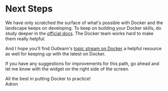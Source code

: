 # Next Steps

We have only scratched the surface of what's possible with Docker and the landscape keeps on developing. To keep on building your Docker skills, do study deeper in the [official docs](http://docs.docker.com/). The Docker team works hard to make them really helpful.

And I hope you'll find Outlearn's [topic stream on Docker](https://www.outlearn.com/topic/docker) a helpful resource as well for keeping up with the latest on Docker.

If you have any suggestions for improvements for this path, go ahead and let me know with the widget on the right side of the screen.

All the best in putting Docker to practice!  
Adron
